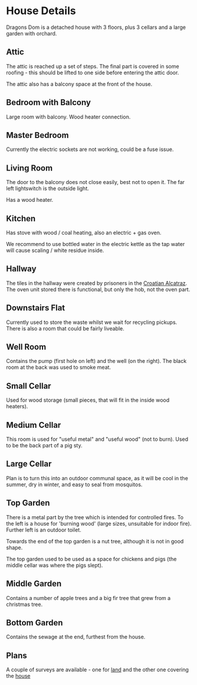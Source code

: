 # House Details

Dragons Dom is a detached house with 3 floors, plus 3 cellars and a large garden with orchard.

## Attic

The attic is reached up a set of steps.  The final part is covered in some roofing - this should be lifted to one side before entering the attic door.

The attic also has a balcony space at the front of the house.

## Bedroom with Balcony

Large room with balcony.  Wood heater connection.

## Master Bedroom

Currently the electric sockets are not working, could be a fuse issue.

## Living Room

The door to the balcony does not close easily, best not to open it.  The far left lightswitch is the outside light.

Has a wood heater.

## Kitchen

Has stove with wood / coal heating, also an electric + gas oven.  

We recommend to use bottled water in the electric kettle as the tap water will cause scaling / white residue inside.

## Hallway

The tiles in the hallway were created by prisoners in the [Croatian Alcatraz](https://en.wikipedia.org/wiki/Goli_Otok).  The oven unit stored there is functional, but only the hob, not the oven part.

## Downstairs Flat

Currently used to store the waste whilst we wait for recycling pickups.  There is also a room that could be fairly liveable.


## Well Room

Contains the pump (first hole on left) and the well (on the right).  The black room at the back was used to smoke meat.

## Small Cellar

Used for wood storage (small pieces, that will fit in the inside wood heaters).

## Medium Cellar

This room is used for "useful metal" and "useful wood" (not to burn).  Used to be the back part of a pig sty.

## Large Cellar

Plan is to turn this into an outdoor communal space, as it will be cool in the summer, dry in winter, and easy to seal from mosquitos.

## Top Garden

There is a metal part by the tree which is intended for controlled fires.  To the left is a house for 'burning wood' (large sizes, unsuitable for indoor fire).  Further left is an outdoor toilet.

Towards the end of the top garden is a nut tree, although it is not in good shape.

The top garden used to be used as a space for chickens and pigs (the middle cellar was where the pigs slept).

## Middle Garden

Contains a number of apple trees and a big fir tree that grew from a christmas tree.

## Bottom Garden

Contains the sewage at the end, furthest from the house.

## Plans

A couple of surveys are available - one for [land](/static/assets/files/1729_001.pdf) and the other one covering the [house](/static/assets/files/1730_001.pdf)